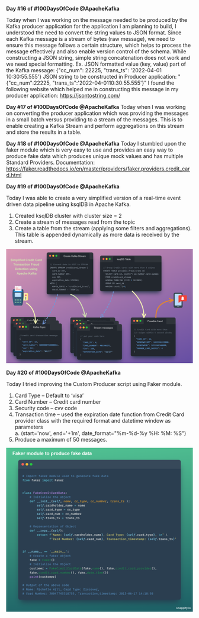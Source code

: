 **Day #16 of #100DaysOfCode @ApacheKafka**

Today when I was working on the message needed to be produced by the Kafka producer application for the application I am planning to build, I understood the need to convert the string values to JSON format. 
Since each Kafka message is a stream of bytes (raw message), we need to ensure this message follows a certain structure, which helps to process the message effectively and also enable version control of the schema. 
While constructing a JSON string, simple string concatenation does not work and we need special formatting. Ex. 
JSON formatted value (key, value) part of the Kafka message:
{"cc_num": 22225, "trans_ts": '2022-04-01 10:30:55.555'}
JSON string to be constructed in Producer application: 
"{\"cc_num\":22225, \"trans_ts\":'2022-04-0110:30:55.555'}"
I found the following website which helped me in constructing this message in my producer application: https://jsontostring.com/

**Day #17 of #100DaysOfCode @ApacheKafka**
Today when I was working on converting the producer application which was providing the messages in a small batch versus providing to a stream of the messages. 
This is to enable creating a Kafka Stream and perform aggregations on this stream and store the results in a table.

**Day #18 of #100DaysOfCode @ApacheKafka**
Today I stumbled upon the faker module which is very easy to use and provides an easy way to produce fake data which produces unique mock values and has multiple Standard Providers.
Documentation: https://faker.readthedocs.io/en/master/providers/faker.providers.credit_card.html

**Day #19 of #100DaysOfCode @ApacheKafka**

Today I was able to create a very simplified version of a real-time event driven data pipeline using ksqlDB in Apache Kafka.
1.	Created ksqlDB cluster with cluster size = 2
2.	Create a stream of messages read from the topic 
3.	Create a table from the stream (applying some filters and aggregations). This table is appended dynamically as more data is received by the stream.

![Simplified Fraud Detection](Possible_fraud.png)
 
**Day #20 of #100DaysOfCode @ApacheKafka**

Today I tried improving the Custom Producer script using Faker module.
1.	Card Type – Default to ‘visa’ 
2.	Card Number – Credit card number
3.	Security code – cvv code
4.	Transaction time – used the expiration date function from Credit Card provider class with the required format and datetime window as parameters 	
a.	(start='now', end='+1m', date_format="%m-%d-%y %H: %M: %S")
5.	Produce a maximum of 50 messages.

![Fake data using Faker Module](Snap.png)
